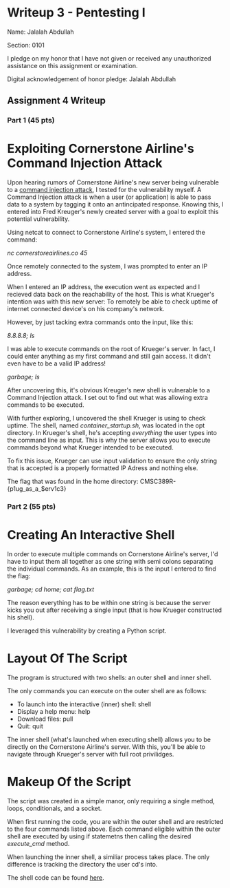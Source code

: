 Writeup 3 - Pentesting I
======

Name: Jalalah Abdullah

Section: 0101

I pledge on my honor that I have not given or received any unauthorized assistance on this assignment or examination.

Digital acknowledgement of honor pledge: Jalalah Abdullah

## Assignment 4 Writeup

### Part 1 (45 pts)

# Exploiting Cornerstone Airline's Command Injection Attack

Upon hearing rumors of Cornerstone Airline's new server being vulnerable to a [command injection attack](https://www.netsparker.com/blog/web-security/command-injection-vulnerability/), I tested for the vulnerability myself. A Command Injection attack is when a user (or application) is able to pass data to a system by tagging it onto an antincipated response. Knowing this, I entered into Fred Kreuger's newly created server with a goal to exploit this potential vulnerability. 

Using netcat to connect to Cornerstone Airline's system, I entered the command: 

*nc cornerstoreairlines.co 45* 

Once remotely connected to the system, I was prompted to enter an IP address.

When I entered an IP address, the execution went as expected and I recieved data back on the reachability of the host. This is what Krueger's intention was with this new server: To remotely be able to check uptime of internet connected device's on his company's network.

However, by just tacking extra commands onto the input, like this: 

*8.8.8.8; ls*

I was able to execute commands on the root of Krueger's server. In fact, I could enter anything as my first command and still gain access. It didn't even have to be a valid IP address!

*garbage; ls*

After uncovering this, it's obvious Kreuger's new shell is vulnerable to a Command Injection attack. I set out to find out what was allowing extra commands to be executed.

With further exploring, I uncovered the shell Krueger is using to check uptime. The shell, named *container_startup.sh*, was located in the opt directory. In Krueger's shell, he's accepting *everything* the user types into the command line as input. This is why the server allows you to execute commands beyond what Krueger intended to be executed.

To fix this issue, Krueger can use input validation to ensure the only string that is accepted is a properly formatted IP Adress and nothing else. 

The flag that was found in the home directory: CMSC389R-{p1ug_as_a_$erv1c3}

### Part 2 (55 pts)

# Creating An Interactive Shell

In order to execute multiple commands on Cornerstone Airline's server, I'd have to input them all together as one string with semi colons separating the individual commands. As an example, this is the input I entered to find the flag: 

*garbage; cd home; cat flag.txt*

The reason everything has to be within one string is because the server kicks you out after receiving a single input (that is how Krueger constructed his shell).

I leveraged this vulnerability by creating a Python script.

# Layout Of The Script

The program is structured with two shells: an outer shell and inner shell. 

The only commands you can execute on the outer shell are as follows:

* To launch into the interactive (inner) shell: shell 
* Display a help menu: help
* Download files: pull <remote path> <local path>
* Quit: quit

 The inner shell (what's launched when executing shell) allows you to be directly on the Cornerstone Airline's server. With this, you'll be able to navigate through Krueger's server with full root privilidges. 

 # Makeup Of the Script

 The script was created in a simple manor, only requiring a single method, loops, conditionals, and a socket. 

 When first running the code, you are within the outer shell and are restricted to the four commands listed above. Each command eligible within the outer shell are executed by using if statemetns then calling the desired *execute_cmd* method. 

 When launching the inner shell, a similiar process takes place. The only difference is tracking the directory the user cd's into. 

 The shell code can be found [here](https://github.com/jalalah/389Rfall18/blob/master/week/4/shell.py). 
